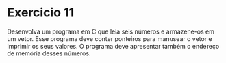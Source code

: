# Exercicio 11
Desenvolva um programa em C que leia seis números e 
armazene-os em um vetor. Esse programa deve conter ponteiros para 
manusear o vetor e imprimir os seus valores. O programa deve 
apresentar também o endereço de memória desses números.
